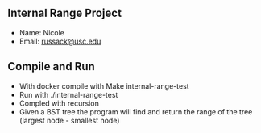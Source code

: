 ## Internal Range Project
- Name: Nicole
- Email: russack@usc.edu

## Compile and Run
- With docker compile with Make internal-range-test
- Run with ./internal-range-test
- Compled with recursion 
- Given a BST tree the program will find and return the range of the tree (largest node - smallest node) 
